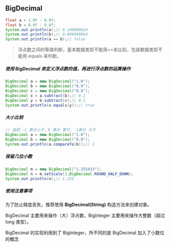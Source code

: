 ## BigDecimal

```java
float a = 1.0f - 0.9f;
float b = 0.9f - 0.8f;
System.out.println(a);// 0.100000024
System.out.println(b);// 0.099999964
System.out.println(a == b);// false
```

> 浮点数之间的等值判断，基本数据类型不能用==来比较，包装数据类型不能用 equals 来判断。



##### 使用 BigDecimal 来定义浮点数的值，再进行浮点数的运算操作

```java
BigDecimal a = new BigDecimal("1.0");
BigDecimal b = new BigDecimal("0.9");
BigDecimal c = new BigDecimal("0.8");
BigDecimal x = a.subtract(b);// 0.1
BigDecimal y = b.subtract(c);// 0.1
System.out.println(x.equals(y));// true 
```

##### 大小比较

```java
// 返回 -1 表示小于，0 表示 等于， 1表示 大于
BigDecimal a = new BigDecimal("1.0");
BigDecimal b = new BigDecimal("0.9");
System.out.println(a.compareTo(b));// 1
```

##### 保留几位小数

```java
BigDecimal m = new BigDecimal("1.255433");
BigDecimal n = m.setScale(3,BigDecimal.ROUND_HALF_DOWN);
System.out.println(n);// 1.255
```

##### 使用注意事项

为了防止精度丢失，推荐使用 **BigDecimal(String)** 构造方法来创建对象。

BigDecimal 主要用来操作（大）浮点数，BigInteger 主要用来操作大整数（超过 long 类型）。

BigDecimal 的实现利用到了 BigInteger，所不同的是 BigDecimal 加入了小数位的概念

